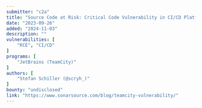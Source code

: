```yaml
---
submitter: "c2a"
title: "Source Code at Risk: Critical Code Vulnerability in CI/CD Platform TeamCity"
date: "2023-09-26"
added: "2024-11-03"
description: ""
vulnerabilities: [
    "RCE", "CI/CD"
]
programs: [
    "JetBrains (TeamCity)"
]
authors: [
    "Stefan Schiller (@scryh_)"
]
bounty: "undisclosed"
link: "https://www.sonarsource.com/blog/teamcity-vulnerability/"
---
```




